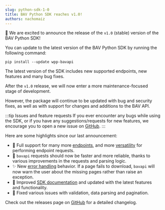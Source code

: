 ```yaml
---
slug: python-sdk-1-0
title: BAV Python SDK reaches v1.0!
authors: nachomaiz
---
```


:tada: We are excited to announce the release of the `v1.0` (stable) version of the BAV Python SDK!

You can update to the latest version of the BAV Python SDK by running the following command:

```shell
pip install --update wpp-bavapi
```

The latest version of the SDK includes new supported endpoints, new features and many bug fixes.

After the `v1.0` release, we will now enter a more maintenance-focused stage of development.

However, the package will continue to be updated with bug and security fixes, as well as with support for changes and additions to the BAV API.

:::tip Issues and feature requests
If you ever encounter any bugs while using the SDK, or if you have any suggestions/requests for new features, we encourage you to open a new issue on [GitHub](https://github.com/wppbav/bavapi-sdk-python/issues/new/choose).
:::

Here are some highlights since our last announcement:

- :tada: Full support for many more [endpoints](../docs/2.x/developer-tools/python/endpoints), and more [versatility](../docs/2.x/developer-tools/python/basic-usage#using-query-objects) for performing endpoint requests.
- :rocket: `bavapi` requests should now be faster and more reliable, thanks to various improvements in the requests and parsing logic.
- :sparkles: New [error handling](../docs/2.x/developer-tools/python/basic-usage#error-handling) behavior. If a page fails to download, `bavapi` will now warn the user about the missing pages rather than raise an exception.
- :notebook: Improved [SDK documentation](../docs/2.x/developer-tools/python) and updated with the latest features and functionality.
- :bug: Fixed various issues with validation, data parsing and pagination.

Check out the releases page on [GitHub](https://github.com/wppbav/bavapi-sdk-python/releases) for a detailed changelog.
